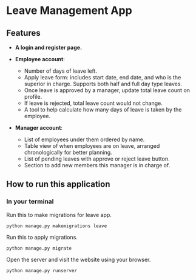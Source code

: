 # Leave Management App

## Features

- **A login and register page.**

- **Employee account**:
  - Number of days of leave left.
  - Apply leave form: includes start date, end date, and who is the superior in charge. Supports both half and full day type leaves.
  - Once leave is approved by a manager, update total leave count on profile.
  - If leave is rejected, total leave count would not change.
  - A tool to help calculate how many days of leave is taken by the employee.

- **Manager account**:
  - List of employees under them ordered by name.
  - Table view of when employees are on leave, arranged chronologically for better planning.
  - List of pending leaves with approve or reject leave button.
  - Section to add new members this manager is in charge of.

## How to run this application

### In your terminal

Run this to make migrations for leave app.

```shell
python manage.py makemigrations leave
```

Run this to apply migrations.

```shell
python manage.py migrate
```

Open the server and visit the website using your browser.

```shell
python manage.py runserver
```

